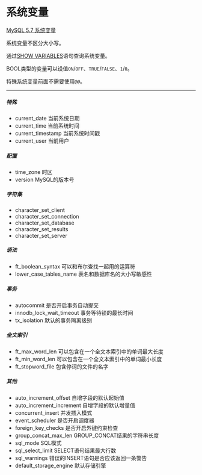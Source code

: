 # 系统变量

[MySQL 5.7 系统变量](https://dev.mysql.com/doc/refman/5.7/en/server-system-variable-reference.html)

系统变量不区分大小写。

通过[SHOW VARIABLES](../grammar/show-variables-statement.md)语句查询系统变量。

BOOL类型的变量可以设值`ON`/`OFF`、`TRUE`/`FALSE`、`1`/`0`。

特殊系统变量前面不需要使用`@@`。

---

##### 特殊
- current_date 当前系统日期
- current_time 当前系统时间
- current_timestamp 当前系统时间戳
- current_user 当前用户

##### 配置
- time_zone 时区
- version MySQL的版本号

##### 字符集
- character_set_client
- character_set_connection
- character_set_database
- character_set_results
- character_set_server

##### 语法
- ft_boolean_syntax 可以和布尔查找一起用的运算符
- lower_case_tables_name 表名和数据库名的大小写敏感性
   
##### 事务
- autocommit 是否开启事务自动提交
- innodb_lock_wait_timeout 事务等待锁的最长时间
- tx_isolation 默认的事务隔离级别

##### 全文索引
- ft_max_word_len 可以包含在一个全文本索引中的单词最大长度
- ft_min_word_len 可以包含在一个全文本索引中的单词最小长度
- ft_stopword_file 包含停词的文件的名字

##### 其他
- auto_increment_offset 自增字段的默认起始值
- auto_increment_increment 自增字段的默认增量值
- concurrent_insert 并发插入模式
- event_scheduler 是否开启调度器
- foreign_key_checks 是否开启外键约束检查
- group_concat_max_len GROUP_CONCAT结果的字符串长度
- sql_mode SQL模式
- sql_select_limit SELECT语句结果最大行数
- sql_warnings 错误的INSERT语句是否应该返回一条警告
- default_storage_engine 默认存储引擎
        
